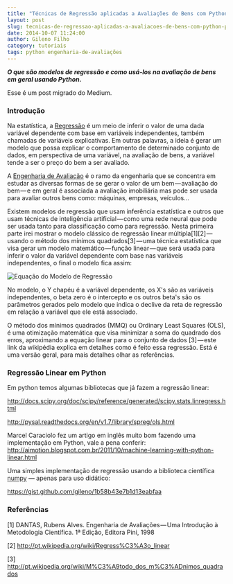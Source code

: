 ```yaml
---
title: "Técnicas de Regressão aplicadas a Avaliações de Bens com Python — Parte I"
layout: post
slug: tecnicas-de-regressao-aplicadas-a-avaliacoes-de-bens-com-python-parte-i
date: 2014-10-07 11:24:00
author: Gileno Filho
category: tutoriais
tags: python engenharia-de-avaliações
---
```


***O que são modelos de regressão e como usá-los na avaliação de bens em geral usando Python.***

Esse é um post migrado do Medium.

### Introdução

Na estatística, a [Regressão](http://pt.wikipedia.org/wiki/Regress%C3%A3o) é um meio de inferir o valor de uma dada variável dependente com base em variáveis independentes, também chamadas de variáveis explicativas. Em outras palavras, a ideia é gerar um modelo que possa explicar o comportamento de determinado conjunto de dados, em perspectiva de uma variável, na avaliação de bens, a variável tende a ser o preço do bem a ser avaliado.

A [Engenharia de Avaliação](http://pt.wikipedia.org/wiki/Engenharia_de_avalia%C3%A7%C3%B5es) é o ramo da engenharia que se concentra em estudar as diversas formas de se gerar o valor de um bem — avaliação do bem — e em geral é associada a avaliação imobiliária mas pode ser usada para avaliar outros bens como: máquinas, empresas, veículos…

Existem modelos de regressão que usam inferência estatística e outros que usam técnicas de inteligência artificial — como uma rede neural que pode ser usada tanto para classificação como para regressão. Nesta primeira parte irei mostrar o modelo clássico de regressão linear múltipla[1][2] — usando o método dos mínimos quadrados[3] — uma técnica estatística que visa gerar um modelo matemático — função linear — que será usada para inferir o valor da variável dependente com base nas variáveis independentes, o final o modelo fica assim:

![Equação do Modelo de Regressão](/content/images/2014/10/regression-multiple.png)

No modelo, o Y chapéu é a variável dependente, os X's são as variáveis independentes, o beta zero é o intercepto e os outros beta's são os parâmetros gerados pelo modelo que indica o declive da reta de regressão em relação a variável que ele está associado.

O método dos mínimos quadrados (MMQ) ou Ordinary Least Squares (OLS), é uma otimização matemática que visa minimizar a soma do quadrado dos erros, aproximando a equação linear para o conjunto de dados [3] — este link da wikipédia explica em detalhes como é feito essa regressão. Está é uma versão geral, para mais detalhes olhar as referências.

### Regressão Linear em Python

Em python temos algumas bibliotecas que já fazem a regressão linear:

http://docs.scipy.org/doc/scipy/reference/generated/scipy.stats.linregress.html

http://pysal.readthedocs.org/en/v1.7/library/spreg/ols.html

Marcel Caraciolo fez um artigo em inglês muito bom fazendo uma implementação em Python, vale a pena conferir: http://aimotion.blogspot.com.br/2011/10/machine-learning-with-python-linear.html

Uma simples implementação de regressão usando a biblioteca científica [numpy](http://www.numpy.org/) — apenas para uso didático:

https://gist.github.com/gileno/1b58b43e7b1d13eabfaa

### Referências

[1] DANTAS, Rubens Alves. Engenharia de Avaliações — Uma Introdução à Metodologia Científica. 1ª Edição, Editora Pini, 1998

[2] http://pt.wikipedia.org/wiki/Regress%C3%A3o_linear

[3] http://pt.wikipedia.org/wiki/M%C3%A9todo_dos_m%C3%ADnimos_quadrados
